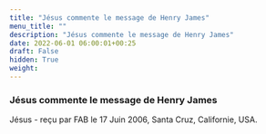 ```yaml
---
title: "Jésus commente le message de Henry James"
menu_title: ""
description: "Jésus commente le message de Henry James"
date: 2022-06-01 06:00:01+00:25
draft: False
hidden: True
weight:
---
```

### Jésus commente le message de Henry James

Jésus - reçu par FAB le 17 Juin 2006, Santa Cruz, Californie, USA.



